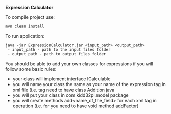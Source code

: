 **Expression Calculator**

To compile project use:

```
mvn clean install
```

To run application:

```
java -jar ExpressionCalculator.jar <input_path> <output_path>
 - input_path - path to the input files folder
 - output_path - path to output files folder
```

You should be able to add your own classes for expressions if you will follow some basic rules:
- your class will implement interface ICalculable
- you will name your class the same as your name of the expression tag in xml file (i.e. tag <addition> need to have class Addition java
- you will put your class in com.kidd32pl.model package
- you will create methods add<name_of_the_field> for each xml tag in operation (i.e. for <factor> you need to have void method addFactor)

